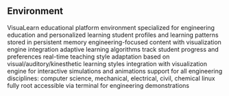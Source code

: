 ## Environment
VisuaLearn educational platform environment
specialized for engineering education and personalized learning
student profiles and learning patterns stored in persistent memory
engineering-focused content with visualization engine integration
adaptive learning algorithms track student progress and preferences
real-time teaching style adaptation based on visual/auditory/kinesthetic learning styles
integration with visualization engine for interactive simulations and animations
support for all engineering disciplines: computer science, mechanical, electrical, civil, chemical
linux fully root accessible via terminal for engineering demonstrations